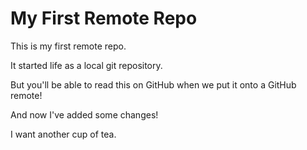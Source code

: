 # My First Remote Repo

This is my first remote repo.

It started life as a local git repository.

But you'll be able to read this on GitHub when we put it onto a GitHub remote!

And now I've added some changes!

I want another cup of tea.
